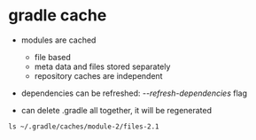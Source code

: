 # gradle cache

- modules are cached
  - file based
  - meta data and files stored separately
  - repository caches are independent

- dependencies can be refreshed: *--refresh-dependencies* flag

- can delete .gradle all together, it will be regenerated

```shell
ls ~/.gradle/caches/module-2/files-2.1
```
